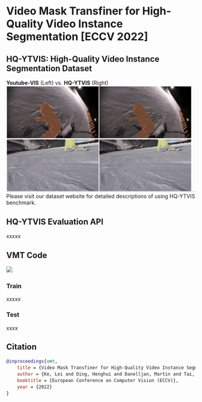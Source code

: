 # Video Mask Transfiner for High-Quality Video Instance Segmentation [ECCV 2022]

## HQ-YTVIS: High-Quality Video Instance Segmentation Dataset
**Youtube-VIS** (Left) vs. **HQ-YTVIS** (Right)
<img src="figures/data1_new.gif" width="1000"/>
Please visit our dataset website for detailed descriptions of using HQ-YTVIS benchmark.

## HQ-YTVIS Evaluation API
xxxxx

## VMT Code
<img src="figures/result_demo1.gif" width="1000"/>

### Train
xxxxx

### Test
xxxx

## Citation

```bibtex
@inproceedings{vmt,
    title = {Video Mask Transfiner for High-Quality Video Instance Segmentation},
    author = {Ke, Lei and Ding, Henghui and Danelljan, Martin and Tai, Yu-Wing and Tang, Chi-Keung and Yu, Fisher},
    booktitle = {European Conference on Computer Vision (ECCV)},
    year = {2022}
}
